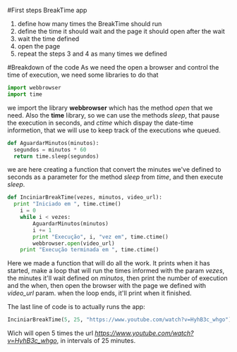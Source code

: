 #First steps BreakTime app

1. define how many times the BreakTime should run
2. define the time it should wait and the page it should open after the wait
3. wait the time defined
4. open the page
5. repeat the steps 3 and 4 as many times we defined

#Breakdown of the code
As we need the open a browser and control the time of execution, we need some libraries to do that
```python
import webbrowser
import time
```
we import the library **webbrowser** which has the method _open_ that we need. Also the **time** library, so we can use the methods _sleep_, that pause the execution in seconds, and _ctime_ which dispay the date-time informetion, that we will use to keep track of the executions whe queued.

```python
def AguardarMinutos(minutos):
  segundos = minutos * 60
  return time.sleep(segundos)
```
we are here creating a function that convert the minutes we've defined to seconds as a parameter for the method _sleep_ from _time_, and then execute _sleep_.

```python
def InciniarBreakTime(vezes, minutos, video_url):
  print "Iniciado em ", time.ctime()
    i = 0
    while i < vezes:
        AguardarMinutos(minutos)
        i += 1
        print "Execução", i, "vez em", time.ctime()
        webbrowser.open(video_url)
    print "Execução terminada em ", time.ctime()
```
Here we made a function that will do all the work. It prints when it has started, make a loop that will run the times informed with the param _vezes_, the minutes it'll wait defined on _minutos_, then print the number of execution and the when, then open the browser with the page we defined with *video_url* param. when the loop ends, it'll print when it finished.

The last line of code is to actually runs the app:
```python
InciniarBreakTime(5, 25, "https://www.youtube.com/watch?v=HyhB3c_whgo")
```
Wich will open 5 times the url *https://www.youtube.com/watch?v=HyhB3c_whgo*, in intervals of 25 minutes.